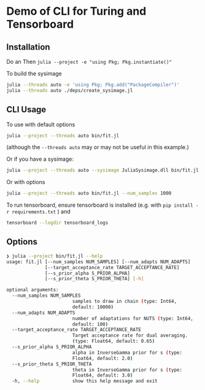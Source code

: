 # Demo of CLI for Turing and Tensorboard

## Installation
Do an
Then
`julia --project -e "using Pkg; Pkg.instantiate()"`

To build the sysimage
```bash
julia --threads auto -e 'using Pkg; Pkg.add("PackageCompiler")'
julia --threads auto ./deps/create_sysimage.jl
```
## CLI Usage
To use with default options
```bash
julia --project --threads auto bin/fit.jl
```
(although the `--threads auto` may or may not be useful in this example.)

Or if you have a sysimage:
```bash
julia --project --threads auto --sysimage JuliaSysimage.dll bin/fit.jl
```

Or with options
```bash
julia --project --threads auto bin/fit.jl --num_samples 1000
```
To run tensorboard, ensure tensorboard is installed (e.g. with  `pip install -r requirements.txt` ) and
```bash
tensorboard --logdir tensorboard_logs
```
## Options
```bash
❯ julia --project bin/fit.jl --help
usage: fit.jl [--num_samples NUM_SAMPLES] [--num_adapts NUM_ADAPTS]
              [--target_acceptance_rate TARGET_ACCEPTANCE_RATE]
              [--s_prior_alpha S_PRIOR_ALPHA]
              [--s_prior_theta S_PRIOR_THETA] [-h]

optional arguments:
  --num_samples NUM_SAMPLES
                        samples to draw in chain (type: Int64,
                        default: 10000)
  --num_adapts NUM_ADAPTS
                        number of adaptations for NUTS (type: Int64,
                        default: 100)
  --target_acceptance_rate TARGET_ACCEPTANCE_RATE
                        Target acceptance rate for dual averaging.
                        (type: Float64, default: 0.65)
  --s_prior_alpha S_PRIOR_ALPHA
                        alpha in InverseGamma prior for s (type:
                        Float64, default: 2.0)
  --s_prior_theta S_PRIOR_THETA
                        theta in InverseGamma prior for s (type:
                        Float64, default: 3.0)
  -h, --help            show this help message and exit
```
